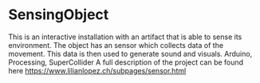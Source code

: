 # SensingObject
This is an interactive installation with an artifact that is able to sense its environment. The object has an sensor which collects data of the movement. This data is then used to generate sound and visuals.
Arduino, Processing, SuperCollider
A full description of the project can be found here https://www.lilianlopez.ch/subpages/sensor.html
